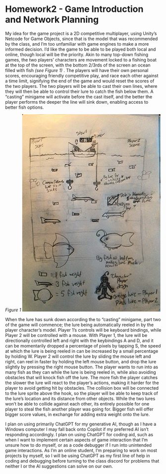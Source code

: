 # Homework2 - Game Introduction and Network Planning

My idea for the game project is a 2D competitive multiplayer, using Unity’s Netcode for Game Objects, since that is the model that was recommended by the class, and I’m too unfamiliar with game engines to make a more informed decision. I’d like the game to be able to be played both local and online, though local will be the priority. Akin to many top-down fishing games, the two players’ characters are movement locked to a fishing boat at the top of the screen, with the bottom 2/3rds of the screen an ocean filled with fish <i>(see Figure 1)</i> .  The players will have their own personal scores, encouraging friendly competitive play, and race each other against a time limit, signifying the end of the game and would reset the scores of the two players. The two players will be able to cast their own lines, where they will then be able to control their lure to catch the fish below them. A “casting” minigame will activate before the cast itself, and the better the player performs the deeper the line will sink down, enabling access to better fish options. 

<i>Figure 1</i>
<img src="IMG_0908.png">

When the lure has sunk down according the to “casting” minigame, part two of the game will commence; the lure being automatically reeled in by the player character’s model. Player 1’s controls will be keyboard bindings, while Player 2 will be controlled with a mouse. With Player 1, the lure will be directionally controlled left and right with the keybindings A and D, and it can be momentarily dropped a percentage of pixels by tapping S, the speed at which the lure is being reeled in can be increased by a small percentage by holding W. Player 2 will control the lure by sliding the mouse left and right, can reel in faster by holding the left mouse button, and drop the lure slightly by pressing the right mouse button. The player wants to run into as many fish as they can while the lure is being reeled in, while also avoiding obstacles that will knock fish off the lure. The more fish the player catches the slower the lure will react to the player’s actions, making it harder for the player to avoid getting hit by obstacles. The collision box will be connected to the lure sprite above the hook, so the player will be able to keep track of the lure’s location and its distance from other objects. While the two lures won’t be able to collide against each other, its entirely possible for one player to steal the fish another player was going for. Bigger fish will offer bigger score values, in exchange for adding extra weight onto the lure.  

I plan on using primarily ChatGPT for my generative AI, though as I have a Windows computer I may fall back onto Copilot if my preferred AI isn’t responding accordingly. I plan on using ChatGPT for coding aid, such as when I want to implement certain aspects of game interaction that I’m unsure how to do myself, or as a code debugger if I run into unintended game interactions. As I’m an online student, I’m preparing to work on most projects by myself, so I will be using ChatGPT as my first line of help in coding and debugging before turning to the class discord for problems that neither I or the AI suggestions can solve on our own. 
